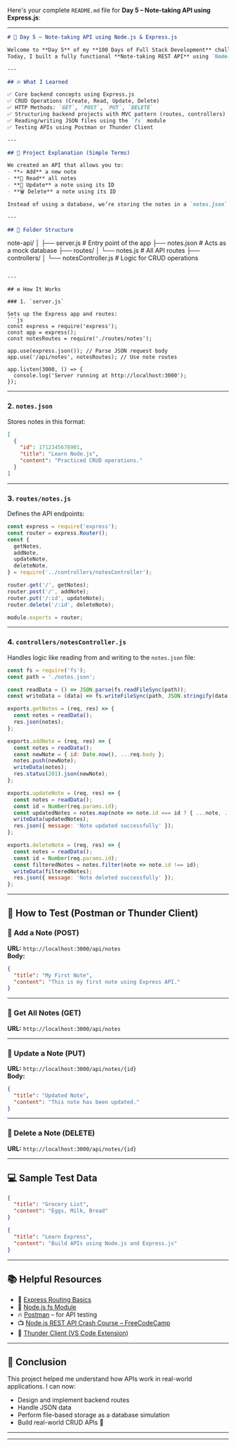 Here's your complete `README.md` file for **Day 5 – Note-taking API using Express.js**:

---

```markdown
# 📘 Day 5 – Note-taking API using Node.js & Express.js

Welcome to **Day 5** of my **100 Days of Full Stack Development** challenge! 🚀  
Today, I built a fully functional **Note-taking REST API** using `Node.js`, `Express.js`, and file-based JSON storage – simulating a basic backend without a database.

---

## 🔥 What I Learned

✅ Core backend concepts using Express.js  
✅ CRUD Operations (Create, Read, Update, Delete)  
✅ HTTP Methods: `GET`, `POST`, `PUT`, `DELETE`  
✅ Structuring backend projects with MVC pattern (routes, controllers)  
✅ Reading/writing JSON files using the `fs` module  
✅ Testing APIs using Postman or Thunder Client  

---

## 🧠 Project Explanation (Simple Terms)

We created an API that allows you to:
- **✍️ Add** a new note
- **📖 Read** all notes
- **📝 Update** a note using its ID
- **🗑️ Delete** a note using its ID

Instead of using a database, we’re storing the notes in a `notes.json` file. The project is cleanly organized using **routes** and **controllers**, just like a professional app.

---

## 📁 Folder Structure

```
note-api/
│
├── server.js                  # Entry point of the app
├── notes.json                 # Acts as a mock database
├── routes/
│   └── notes.js               # All API routes
├── controllers/
│   └── notesController.js     # Logic for CRUD operations
```

---

## ⚙️ How It Works

### 1. `server.js`

Sets up the Express app and routes:
```js
const express = require('express');
const app = express();
const notesRoutes = require('./routes/notes');

app.use(express.json()); // Parse JSON request body
app.use('/api/notes', notesRoutes); // Use note routes

app.listen(3000, () => {
  console.log('Server running at http://localhost:3000');
});
```

---

### 2. `notes.json`

Stores notes in this format:
```json
[
  {
    "id": 1712345678901,
    "title": "Learn Node.js",
    "content": "Practiced CRUD operations."
  }
]
```

---

### 3. `routes/notes.js`

Defines the API endpoints:
```js
const express = require('express');
const router = express.Router();
const {
  getNotes,
  addNote,
  updateNote,
  deleteNote,
} = require('../controllers/notesController');

router.get('/', getNotes);
router.post('/', addNote);
router.put('/:id', updateNote);
router.delete('/:id', deleteNote);

module.exports = router;
```

---

### 4. `controllers/notesController.js`

Handles logic like reading from and writing to the `notes.json` file:
```js
const fs = require('fs');
const path = './notes.json';

const readData = () => JSON.parse(fs.readFileSync(path));
const writeData = (data) => fs.writeFileSync(path, JSON.stringify(data, null, 2));

exports.getNotes = (req, res) => {
  const notes = readData();
  res.json(notes);
};

exports.addNote = (req, res) => {
  const notes = readData();
  const newNote = { id: Date.now(), ...req.body };
  notes.push(newNote);
  writeData(notes);
  res.status(201).json(newNote);
};

exports.updateNote = (req, res) => {
  const notes = readData();
  const id = Number(req.params.id);
  const updatedNotes = notes.map(note => note.id === id ? { ...note, ...req.body } : note);
  writeData(updatedNotes);
  res.json({ message: 'Note updated successfully' });
};

exports.deleteNote = (req, res) => {
  const notes = readData();
  const id = Number(req.params.id);
  const filteredNotes = notes.filter(note => note.id !== id);
  writeData(filteredNotes);
  res.json({ message: 'Note deleted successfully' });
};
```

---

## 🧪 How to Test (Postman or Thunder Client)

### 🔹 Add a Note (POST)
**URL:** `http://localhost:3000/api/notes`  
**Body:**
```json
{
  "title": "My First Note",
  "content": "This is my first note using Express API."
}
```

---

### 🔹 Get All Notes (GET)
**URL:** `http://localhost:3000/api/notes`

---

### 🔹 Update a Note (PUT)
**URL:** `http://localhost:3000/api/notes/{id}`  
**Body:**
```json
{
  "title": "Updated Note",
  "content": "This note has been updated."
}
```

---

### 🔹 Delete a Note (DELETE)
**URL:** `http://localhost:3000/api/notes/{id}`

---

## 💻 Sample Test Data

```json
{
  "title": "Grocery List",
  "content": "Eggs, Milk, Bread"
}
```

```json
{
  "title": "Learn Express",
  "content": "Build APIs using Node.js and Express.js"
}
```

---

## 📚 Helpful Resources

- 📘 [Express Routing Basics](https://expressjs.com/en/guide/routing.html)  
- 📁 [Node.js fs Module](https://nodejs.org/api/fs.html)  
- 🔥 [Postman](https://www.postman.com/) – for API testing  
- 📺 [Node.js REST API Crash Course – FreeCodeCamp](https://www.youtube.com/watch?v=l8WPWK9mS5M)  
- 🧪 [Thunder Client (VS Code Extension)](https://www.thunderclient.com/)

---

## 🏁 Conclusion

This project helped me understand how APIs work in real-world applications. I can now:
- Design and implement backend routes
- Handle JSON data
- Perform file-based storage as a database simulation
- Build real-world CRUD APIs 🚀

---


---

